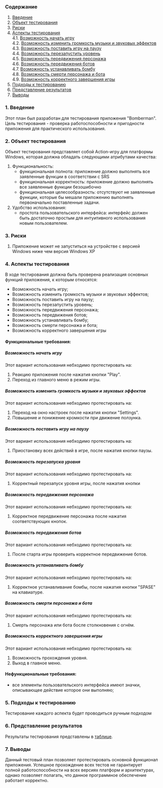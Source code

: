 ### Содержание
  1. [Введение](#1)
  2. [Объект тестирования](#2)
  3. [Риски](#3)
  4. [Аспекты тестирования](#4)<br>
    4.1. [Возможность начать игру](#001)<br>
    4.2. [Возможность изменить громкость музыки и звуковых эффектов](#002)<br>
    4.3. [Возможность поставить игру на паузу](#003)<br>
    4.4. [Возможность перезапустить уровень](#004)<br>
    4.5. [Возможность передвижения персонажа](#005)<br>
    4.6. [Возможность передвижения ботов](#006)<br>
    4.7. [Возможность устанавливать бомбу](#007)<br>
    4.8. [Возможность смерти персонажа и бота](#008)<br>
    4.9. [Возможность корректного завершения игры](#009)<br>
5. [Подходы к тестированию](#5)
6. [Представление результатов](#6)
7. [Выводы](#7)

<a name="1"></a>
### 1. Введение
Этот план был разработан для тестирования приложения "Bomberman". 
Цель тестирования - проверка работоспособности и пригодности приложения для практического использования.

<a name="2"></a>
### 2. Объект тестирования
Объект тестирования представляет собой Action-игру для платформы Windows, которая должна обладать следующими атрибутами качества:
1. Функциональность:
    - функциональная полнота: приложение должно выполнять все заявленные функции в соответствии с SRS
    - функциональная корректность: приложение должно выполнять все заявленные функции безошибочно
    - функциональная целесообразность: отсутствуют не заявленные функции, которые бы мешали приложению выполнять первоначально поставленные задачи.
2. Удобство использования:
    - простота пользовательского интерфейса: интерфейс должен быть достаточно простым для интуитивного использования новым пользователем.


<a name="3"></a>
### 3. Риски
1. Приложение может не запуститься на устройстве с версией Windows ниже чем версия Windows XP


<a name="4"></a>
### 4. Аспекты тестирования
В ходе тестирования должна быть проверена реализация основных функций приложения, к которым относятся:

- Возможность начать игру;
- Возможность изменить громкость музыки и звуковых эффектов;
- Возможность поставить игру на паузу;
- Возможность перезапустить уровень;
- Возможность передвижения персонажа;
- Возможность передвижения ботов;
- Возможность устанавливать бомбу;
- Возможность смерти персонажа и бота;
- Возможность корректного завершения игры

#### Функциональные требования:

<a name="001"></a>
##### Возможность начать игру
Этот вариант использования небходимо протестировать на:
1. Реакцию приложения после нажатия кнопки "Play".
2. Переход из главного меню в режим игры.

<a name="002"></a>
##### Возможность изменить громкость музыки и звуковых эффектов
Этот вариант использования небходимо протестировать на:
1. Переход на окно настроек после нажатия кнопки "Settings".
2. Повышение и понижение кромкости при движение ползунка.

<a name="003"></a>
##### Возможность поставить игру на паузу
Этот вариант использования небходимо протестировать на:
1. Приостановку всех действий в игре, после нажатия кнопки паузы.

<a name="004"></a>
##### Возможность перезапуска уровня
Этот вариант использования небходимо протестировать на:
1. Корректный перезапуск уровня игры, после нажатия кнопки

<a name="005"></a>
##### Возможность передвижения персонажа
Этот вариант использования небходимо протестировать на:
1. Корректное передвижение персонажа после нажатия соответствующих кнопок.  

<a name="006"></a>
##### Возможность передвижения ботов
Этот вариант использования небходимо протестировать на:
1. После старта игры проверить корректное передвижение ботов.


<a name="007"></a>
##### Возможность устанавливать бомбу
Этот вариант использования небходимо протестировать на:
1. Корректное устанавливание бомбы, после нажатия кнопки "SPASE" на клавиатуре.

<a name="008"></a>
##### Возможность смерти персонажа и бота
Этот вариант использования небходимо протестировать на:
1. Смерть персонажа или бота босле столкновения с огнём.


<a name="009"></a>
##### Возможность корректного завершения игры
Этот вариант использования небходимо протестировать на:
1. Возможность прохождения уровня.
2. Выход в главное меню.

#### Нефункциональные требования:
- все элементы пользовательского интерфейса имеют значки, описывающее действие которое они выполняю;

<a name="5"></a>
### 5. Подходы к тестированию
Тестирование каждого аспекта будет проводиться ручным подходом

<a name="6"></a>
### 6. Представление результатов
Результаты тестирования представлены в [таблице](https://github.com/NikitaKapitanov750503/NaviSport/blob/master/%D0%A2%D0%B5%D1%81%D1%82%D0%B8%D1%80%D0%BE%D0%B2%D0%B0%D0%BD%D0%B8%D0%B5/TestResults.md).

<a name="7"></a>
### 7. Выводы
Данный тестовый план позволяет протестировать основной функционал приложения. Успешное прохождение всех тестов не гарантирует полной работоспособности на всех версиях платформ и архитектурах, однако позволяет полагать, что данное программное обеспечение работает корректно.
